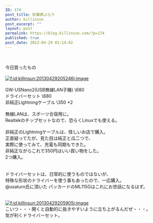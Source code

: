 ```yaml
---
ID: 174
post_title: 秋葉原ぶらり
author: killinsun
post_excerpt: ""
layout: post
permalink: https://blog.killinsun.com/?p=174
published: true
post_date: 2013-04-29 01:14:02
---
```

<br>
<div class="section">
<p>今日買ったもの<br><br><a href="http://f.hatena.ne.jp/killinsun/20130429205246" class="hatena-fotolife" target="_blank"><img src="https://cdn-ak.f.st-hatena.com/images/fotolife/k/killinsun/20130429/20130429205246.jpg" alt="f:id:killinsun:20130429205246j:image" title="f:id:killinsun:20130429205246j:image" class="hatena-fotolife"></a><br><br>GW-USNano2(USB無線LAN子機) \680<br>ドライバーセット \680<br>非純正Lightningケーブル \350 *2<br><br>無線LANは、スポーツ合宿用に。<br>Realtekのチップセットなので、恐らくLinuxでも使える。<br><br>非純正のLightningケーブルは、怪しいお店で購入。<br>正直疑ってたが、見た目は純正と瓜二つで、<br>実際に使ってみて、充電も同期もできた。<br>非純正ながらこれで350円はいい買い物をした。<br>2つ購入。<br><br><br>ドライバーセットは、日常的に使うものではないが、<br>特殊な形状のドライバーを使う事もあったので、一応購入。<br>@usaturn氏に頂いた パッカードのML115Gはこれにお世話になるはず。<br><br><br><a href="http://f.hatena.ne.jp/killinsun/20130429205905" class="hatena-fotolife" target="_blank"><img src="https://cdn-ak.f.st-hatena.com/images/fotolife/k/killinsun/20130429/20130429205905.jpg" alt="f:id:killinsun:20130429205905j:image" title="f:id:killinsun:20130429205905j:image" class="hatena-fotolife"></a><br>こいつ・・・開くと自動的に抜きやすいように立ち上がるんだぜ・・・。<br>気が利くドライバーセット。</p>
</div>